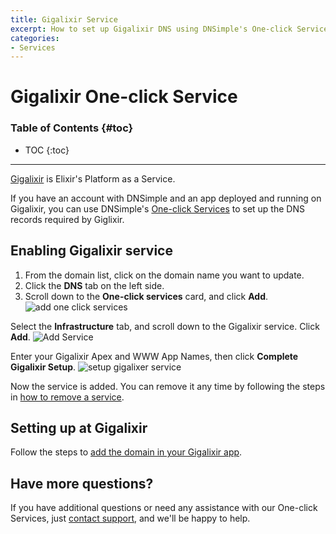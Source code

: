```yaml
---
title: Gigalixir Service
excerpt: How to set up Gigalixir DNS using DNSimple's One-click Service.
categories:
- Services
---
```


# Gigalixir One-click Service

### Table of Contents {#toc}

* TOC
{:toc}

---

[Gigalixir](https://www.gigalixir.com) is Elixir's Platform as a Service.

If you have an account with DNSimple and an app deployed and running on Gigalixir, you can use DNSimple's [One-click Services](/categories/services/) to set up the DNS records required by Giglixir.

## Enabling Gigalixir service

1. From the domain list, click on the domain name you want to update.
2. Click the **DNS** tab on the left side.
3. Scroll down to the **One-click services** card, and click **Add**.
![add one click services](/files/one-click-services.png)

Select the **Infrastructure** tab, and scroll down to the Gigalixir service. Click **Add**.
![Add Service](/files/services-gigalixir.png)

Enter your Gigalixir Apex and WWW App Names, then click **Complete Gigalixir Setup**.
![setup gigalixer service](/files/gigalixer-setup.png)

Now the service is added. You can remove it any time by following the steps in [how to remove a service](/articles/services/#removing-services).

## Setting up at Gigalixir

Follow the steps to [add the domain in your Gigalixir app](https://gigalixir.readthedocs.io/en/latest/domain.html#custom-domains).

## Have more questions?

If you have additional questions or need any assistance with our One-click Services, just [contact support](https://dnsimple.com/feedback), and we'll be happy to help.

